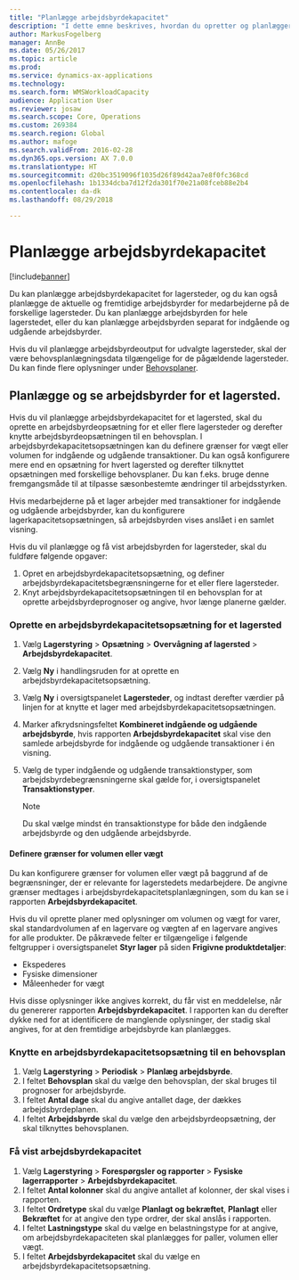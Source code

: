 ```yaml
---
title: "Planlægge arbejdsbyrdekapacitet"
description: "I dette emne beskrives, hvordan du opretter og planlægger arbejdsbyrdekapaciteten for arbejdere på et lagersted eller for hele lagerstedet."
author: MarkusFogelberg
manager: AnnBe
ms.date: 05/26/2017
ms.topic: article
ms.prod: 
ms.service: dynamics-ax-applications
ms.technology: 
ms.search.form: WMSWorkloadCapacity
audience: Application User
ms.reviewer: josaw
ms.search.scope: Core, Operations
ms.custom: 269384
ms.search.region: Global
ms.author: mafoge
ms.search.validFrom: 2016-02-28
ms.dyn365.ops.version: AX 7.0.0
ms.translationtype: HT
ms.sourcegitcommit: d20bc3519096f1035d26f89d42aa7e8f0fc368cd
ms.openlocfilehash: 1b1334dcba7d12f2da301f70e21a08fceb88e2b4
ms.contentlocale: da-dk
ms.lasthandoff: 08/29/2018

---
```


# <a name="schedule-workload-capacity"></a>Planlægge arbejdsbyrdekapacitet

[!include[banner](../includes/banner.md)]

Du kan planlægge arbejdsbyrdekapacitet for lagersteder, og du kan også planlægge de aktuelle og fremtidige arbejdsbyrder for medarbejderne på de forskellige lagersteder. Du kan planlægge arbejdsbyrden for hele lagerstedet, eller du kan planlægge arbejdsbyrden separat for indgående og udgående arbejdsbyrder.

Hvis du vil planlægge arbejdsbyrdeoutput for udvalgte lagersteder, skal der være behovsplanlægningsdata tilgængelige for de pågældende lagersteder. Du kan finde flere oplysninger under [Behovsplaner](../master-planning/master-plans.md).

## <a name="schedule-and-view-workloads-for-a-warehouse"></a>Planlægge og se arbejdsbyrder for et lagersted.

Hvis du vil planlægge arbejdsbyrdekapacitet for et lagersted, skal du oprette en arbejdsbyrdeopsætning for et eller flere lagersteder og derefter knytte arbejdsbyrdeopsætningen til en behovsplan. I arbejdsbyrdekapacitetsopsætningen kan du definere grænser for vægt eller volumen for indgående og udgående transaktioner. Du kan også konfigurere mere end en opsætning for hvert lagersted og derefter tilknyttet opsætningen med forskellige behovsplaner. Du kan f.eks. bruge denne fremgangsmåde til at tilpasse sæsonbestemte ændringer til arbejdsstyrken.

Hvis medarbejderne på et lager arbejder med transaktioner for indgående og udgående arbejdsbyrder, kan du konfigurere lagerkapacitetsopsætningen, så arbejdsbyrden vises anslået i en samlet visning.

Hvis du vil planlægge og få vist arbejdsbyrden for lagersteder, skal du fuldføre følgende opgaver:

1. Opret en arbejdsbyrdekapacitetsopsætning, og definer arbejdsbyrdekapacitetsbegrænsningerne for et eller flere lagersteder.
2. Knyt arbejdsbyrdekapacitetsopsætningen til en behovsplan for at oprette arbejdsbyrdeprognoser og angive, hvor længe planerne gælder.

### <a name="create-a-workload-capacity-setup-for-a-warehouse"></a>Oprette en arbejdsbyrdekapacitetsopsætning for et lagersted

1. Vælg **Lagerstyring** \> **Opsætning** \> **Overvågning af lagersted** \> **Arbejdsbyrdekapacitet**.
2. Vælg **Ny** i handlingsruden for at oprette en arbejdsbyrdekapacitetsopsætning.
3. Vælg **Ny** i oversigtspanelet **Lagersteder**, og indtast derefter værdier på linjen for at knytte et lager med arbejdsbyrdekapacitetsopsætningen.
4. Marker afkrydsningsfeltet **Kombineret indgående og udgående arbejdsbyrde**, hvis rapporten **Arbejdsbyrdekapacitet** skal vise den samlede arbejdsbyrde for indgående og udgående transaktioner i én visning.
5. Vælg de typer indgående og udgående transaktionstyper, som arbejdsbyrdebegrænsningerne skal gælde for, i oversigtspanelet **Transaktionstyper**.

    > [!NOTE]
    > Du skal vælge mindst én transaktionstype for både den indgående arbejdsbyrde og den udgående arbejdsbyrde.

#### <a name="define-limits-for-volume-or-weight"></a>Definere grænser for volumen eller vægt

Du kan konfigurere grænser for volumen eller vægt på baggrund af de begrænsninger, der er relevante for lagerstedets medarbejdere. De angivne grænser medtages i arbejdsbyrdekapacitetsplanlægningen, som du kan se i rapporten **Arbejdsbyrdekapacitet**.

Hvis du vil oprette planer med oplysninger om volumen og vægt for varer, skal standardvolumen af en lagervare og vægten af en lagervare angives for alle produkter. De påkrævede felter er tilgængelige i følgende feltgrupper i oversigtspanelet **Styr lager** på siden **Frigivne produktdetaljer**:

- Ekspederes
- Fysiske dimensioner
- Måleenheder for vægt

Hvis disse oplysninger ikke angives korrekt, du får vist en meddelelse, når du genererer rapporten **Arbejdsbyrdekapacitet**. I rapporten kan du derefter dykke ned for at identificere de manglende oplysninger, der stadig skal angives, for at den fremtidige arbejdsbyrde kan planlægges.

### <a name="associate-a-workload-capacity-setup-with-a-master-plan"></a>Knytte en arbejdsbyrdekapacitetsopsætning til en behovsplan

1. Vælg **Lagerstyring** \> **Periodisk** \> **Planlæg arbejdsbyrde**.
2. I feltet **Behovsplan** skal du vælge den behovsplan, der skal bruges til prognoser for arbejdsbyrde.
3. I feltet **Antal dage** skal du angive antallet dage, der dækkes arbejdsbyrdeplanen.
4. I feltet **Arbejdsbyrde** skal du vælge den arbejdsbyrdeopsætning, der skal tilknyttes behovsplanen.

### <a name="view-workload-capacity"></a>Få vist arbejdsbyrdekapacitet

1. Vælg **Lagerstyring** \> **Forespørgsler og rapporter** \> **Fysiske lagerrapporter** \> **Arbejdsbyrdekapacitet**.
2. I feltet **Antal kolonner** skal du angive antallet af kolonner, der skal vises i rapporten.
3. I feltet **Ordretype** skal du vælge **Planlagt og bekræftet**, **Planlagt** eller **Bekræftet** for at angive den type ordrer, der skal anslås i rapporten.
4. I feltet **Lastningstype** skal du vælge en belastningstype for at angive, om arbejdsbyrdekapaciteten skal planlægges for paller, volumen eller vægt.
5. I feltet **Arbejdsbyrdekapacitet** skal du vælge en arbejdsbyrdekapacitetsopsætning.

